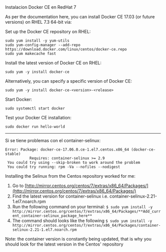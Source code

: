 Instalacion Docker CE en RedHat 7

As per the documentation here, you can install Docker CE 17.03 (or future versions) on RHEL 7.3 64-bit via:

Set up the Docker CE repository on RHEL:
```
sudo yum install -y yum-utils
sudo yum-config-manager --add-repo https://download.docker.com/linux/centos/docker-ce.repo
sudo yum makecache fast
```
Install the latest version of Docker CE on RHEL:
```
sudo yum -y install docker-ce
```
Alternatively, you can specify a specific version of Docker CE:
```
sudo yum -y install docker-ce-<version>-<release>
```
Start Docker:
```
sudo systemctl start docker
```
Test your Docker CE installation:
```
sudo docker run hello-world
```
---------------------------

Si se tiene problemas con el container-selinux:

```
Error: Package: docker-ce-17.06.0.ce-1.el7.centos.x86_64 (docker-ce-stable)
           Requires: container-selinux >= 2.9
 You could try using --skip-broken to work around the problem
 You could try running: rpm -Va --nofiles --nodigest
```
Installing the Selinux from the Centos repository worked for me: 
1. Go to [http://mirror.centos.org/centos/7/extras/x86_64/Packages/](http://mirror.centos.org/centos/7/extras/x86_64/Packages/)
2. Find the latest version for container-selinux i.e. container-selinux-2.21-1.el7.noarch.rpm 
3. Run the following command on your terminal: 
`$ sudo yum install -y http://mirror.centos.org/centos/7/extras/x86_64/Packages/**Add_current_container-selinux_package_here**`
4. The command should looks like the following 
`$ sudo yum install -y http://mirror.centos.org/centos/7/extras/x86_64/Packages/container-selinux-2.21-1.el7.noarch.rpm`

Note: the container version is constantly being updated, that is why you should look for the latest version in the Centos' repository
